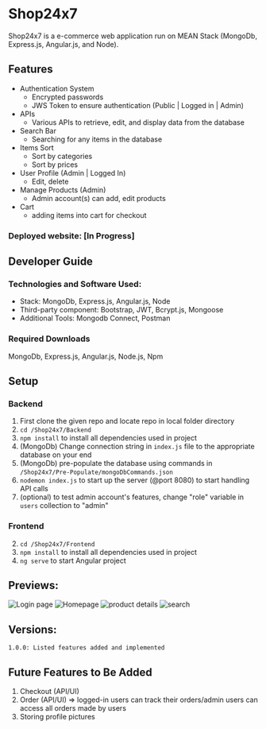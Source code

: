# Shop24x7

Shop24x7 is a e-commerce web application run on MEAN Stack (MongoDb, Express.js, Angular.js, and Node).

## Features

* Authentication System
  * Encrypted passwords
  * JWS Token to ensure authentication (Public | Logged in | Admin) 
* APIs
  * Various APIs to retrieve, edit, and display data from the database
* Search Bar
  * Searching for any items in the database
* Items Sort
  * Sort by categories
  * Sort by prices
* User Profile (Admin | Logged In)
  * Edit, delete 
* Manage Products (Admin)
  * Admin account(s) can add, edit products 
* Cart
  * adding items into cart for checkout 
   
### Deployed website: [In Progress]

## Developer Guide

### Technologies and Software Used:

* Stack: MongoDb, Express.js, Angular.js, Node
* Third-party component: Bootstrap, JWT, Bcrypt.js, Mongoose
* Additional Tools: Mongodb Connect, Postman

### Required Downloads

MongoDb, Express.js, Angular.js, Node.js, Npm

## Setup 

### Backend
1. First clone the given repo and locate repo in local folder directory
2. `cd /Shop24x7/Backend`
3. `npm install` to install all dependencies used in project
4. (MongoDb) Change connection string in `index.js` file to the appropriate database on your end
5. (MongoDb) pre-populate the database using commands in `/Shop24x7/Pre-Populate/mongoDbCommands.json` 
6. `nodemon index.js` to start up the server (@port 8080) to start handling API calls
7. (optional) to test admin account's features, change "role" variable in `users` collection to "admin"

### Frontend
2. `cd /Shop24x7/Frontend`
3. `npm install` to install all dependencies used in project
5. `ng serve` to start Angular project

## Previews:
![Login page](https://user-images.githubusercontent.com/44854519/146817481-391c33c3-b161-42c0-bff9-64dc61b9a445.png)
![Homepage](https://user-images.githubusercontent.com/44854519/146817516-0bcdffd4-34bf-40c6-b250-089f4e3fb412.png)
![product details](https://user-images.githubusercontent.com/44854519/146817522-9cb56fa4-18ed-4729-8f78-57b6d54850e4.png)
![search](https://user-images.githubusercontent.com/44854519/146817525-9e648693-d64f-46ae-9517-fcd463007553.png)

## Versions:
    1.0.0: Listed features added and implemented
    
## Future Features to Be Added
1. Checkout (API/UI)
2. Order (API/UI) => logged-in users can track their orders/admin users can access all orders made by users
3. Storing profile pictures
    
